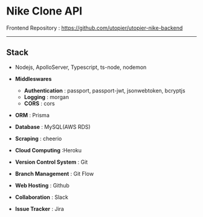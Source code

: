 # Nike Clone API

Frontend Repository : https://github.com/utopier/utopier-nike-backend

---

## Stack

- Nodejs, ApolloServer, Typescript, ts-node, nodemon
- **Middleswares**
  - **Authentication** : passport, passport-jwt, jsonwebtoken, bcryptjs
  - **Logging** : morgan
  - **CORS** : cors
- **ORM** : Prisma
- **Database** : MySQL(AWS RDS)
- **Scraping** : cheerio
- **Cloud Computing** :Heroku

- **Version Control System** : Git
- **Branch Management** : Git Flow
- **Web Hosting** : Github
- **Collaboration** : Slack
- **Issue Tracker** : Jira
